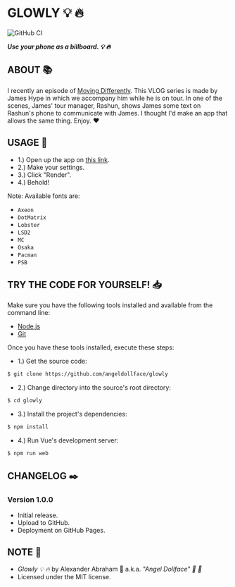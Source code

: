 # GLOWLY :bulb: :fire:

![GitHub CI](https://github.com/angeldollface/glowly/actions/workflows/expo.yml/badge.svg)

***Use your phone as a billboard. :bulb: :fire:***

## ABOUT :books:

I recently an episode of [Moving Differently](). This VLOG series is made by James Hype in which we accompany him while he is on tour. In one of the scenes, James' tour manager, Rashun, shows James some text on Rashun's phone to communicate with James. I thought I'd make an app that allows the same thing. Enjoy. :heart:

## USAGE :hammer:

- 1.) Open up the app on [this link]().
- 2.) Make your settings.
- 3.) Click "Render".
- 4.) Behold!

Note: Available fonts are: 
- `Axeon`
- `DotMatrix`
- `Lobster`
- `LSD2`
- `MC`
- `Osaka`
- `Pacman`
- `PSB`

## TRY THE CODE FOR YOURSELF! :inbox_tray:

Make sure you have the following tools installed and available from the command line:

- [Node.js](https://nodejs.org)
- [Git](https://git-scm.org)

Once you have these tools installed, execute these steps:

- 1.) Get the source code:

```bash
$ git clone https://github.com/angeldollface/glowly
```

- 2.) Change directory into the source's root directory:

```bash
$ cd glowly
```

- 3.) Install the project's dependencies:

```bash
$ npm install
```

- 4.) Run Vue's development server:

```bash
$ npm run web
```

## CHANGELOG :black_nib:

### Version 1.0.0

- Initial release.
- Upload to GitHub.
- Deployment on GitHub Pages.

## NOTE :scroll:

- *Glowly :bulb: :fire:* by Alexander Abraham :black_heart: a.k.a. *"Angel Dollface" :dolls: :ribbon:*
- Licensed under the MIT license.
